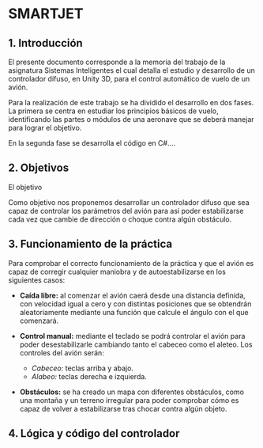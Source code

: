 # SMARTJET

## 1. Introducción  

El presente documento corresponde a la memoria del trabajo de la asignatura Sistemas Inteligentes el cual detalla el estudio y desarrollo de un controlador difuso, en Unity 3D, para el control automático de vuelo de un avión.

Para la realización de este trabajo se ha dividido el desarrollo en dos fases. 
La primera se centra en estudiar los principios básicos de vuelo, identificando las partes o módulos de una aeronave que se deberá manejar para lograr el objetivo.

En la segunda fase se desarrolla el código en C#....


## 2. Objetivos

El objetivo 

Como objetivo nos proponemos desarrollar un controlador difuso que sea capaz de controlar los parámetros del avión para así poder estabilizarse cada vez que cambie de dirección o choque contra algún obstáculo.

## 3. Funcionamiento de la práctica
Para comprobar el correcto funcionamiento de la práctica y que el avión es capaz de corregir cualquier maniobra y de autoestabilizarse en los siguientes casos:

+  **Caída libre:** al comenzar el avión caerá desde una distancia definida, con velocidad igual a cero y con distintas posiciones que se obtendrán aleatoriamente mediante una función que calcule el ángulo con el que comenzará.

+ **Control manual:** mediante el teclado se podrá controlar el avión para poder desestabilizarle cambiando tanto el cabeceo como el aleteo. Los controles del avión serán:
    + *Cabeceo:* teclas arriba y abajo.
    + *Alabeo:* teclas derecha e izquierda.

+ **Obstáculos:** se ha creado un mapa con diferentes obstáculos, como una montaña y un terreno irregular para poder comprobar cómo es capaz de volver a estabilizarse tras chocar contra algún objeto.

## 4. Lógica y código del controlador
